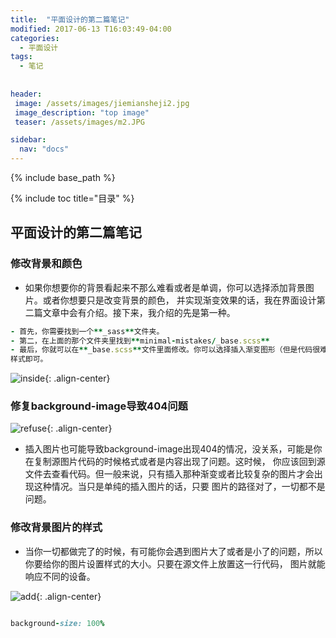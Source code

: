 ```yaml
---
title:  "平面设计的第二篇笔记"
modified: 2017-06-13 T16:03:49-04:00
categories: 
  - 平面设计
tags:
  - 笔记
  
  
header:
 image: /assets/images/jiemiansheji2.jpg
 image_description: "top image"
 teaser: /assets/images/m2.JPG

sidebar:
  nav: "docs"
---
```


{% include base_path %}

{% include toc title="目录" %}


## 平面设计的第二篇笔记

### 修改背景和颜色



- 如果你想要你的背景看起来不那么难看或者是单调，你可以选择添加背景图片。或者你想要只是改变背景的颜色，
并实现渐变效果的话，我在界面设计第二篇文章中会有介绍。接下来，我介绍的先是第一种。

```ruby
- 首先，你需要找到一个**_sass**文件夹。
- 第二，在上面的那个文件夹里找到**minimal-mistakes/_base.scss**
- 最后，你就可以在**_base.scss**文件里面修改。你可以选择插入渐变图形（但是代码很难写），也可以只是单纯插入图片，并在前面设置好图片的
样式即可。

```
![inside](https://gitee.com/NFUNM104/minimal-mistakes/raw/master/images/inside.png){: .align-center}

### 修复background-image导致404问题

![refuse](https://gitee.com/NFUNM104/minimal-mistakes/raw/master/images/refuse.png){: .align-center}

- 插入图片也可能导致background-image出现404的情况，没关系，可能是你在复制源图片代码的时候格式或者是内容出现了问题。这时候，
你应该回到源文件去查看代码。但一般来说，只有插入那种渐变或者比较复杂的图片才会出现这种情况。当只是单纯的插入图片的话，只要
图片的路径对了，一切都不是问题。
### 修改背景图片的样式
- 当你一切都做完了的时候，有可能你会遇到图片大了或者是小了的问题，所以你要给你的图片设置样式的大小。只要在源文件上放置这一行代码，
图片就能响应不同的设备。

![add](https://gitee.com/NFUNM104/minimal-mistakes/raw/master/images/add.png){: .align-center}

```ruby

background-size: 100%

```
	

